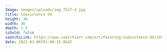 ```yaml
---
Image: images/uploads/img_7527-4.jpg
title: Coexistence 49
height: 36
width: 36
depth: 1.5
isSold: false
saatchiLink: https://www.saatchiart.com/art/Painting-Coexistence-49/189576/8855470/view
date: 2022-01-06T01:08:15.864Z
---
```

